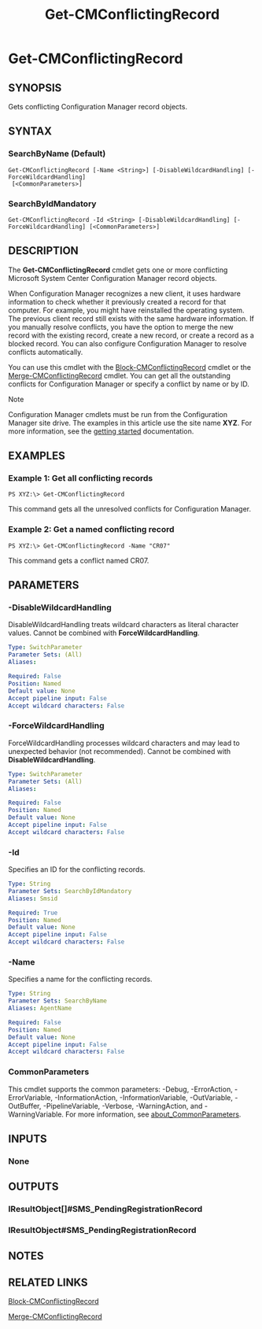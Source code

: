 ﻿---
description: Gets conflicting Configuration Manager record objects.
external help file: AdminUI.PS.SystemStatus.dll-Help.xml
Module Name: ConfigurationManager
ms.date: 05/02/2019
schema: 2.0.0
title: Get-CMConflictingRecord
---

# Get-CMConflictingRecord

## SYNOPSIS
Gets conflicting Configuration Manager record objects.

## SYNTAX

### SearchByName (Default)
```
Get-CMConflictingRecord [-Name <String>] [-DisableWildcardHandling] [-ForceWildcardHandling]
 [<CommonParameters>]
```

### SearchByIdMandatory
```
Get-CMConflictingRecord -Id <String> [-DisableWildcardHandling] [-ForceWildcardHandling] [<CommonParameters>]
```

## DESCRIPTION
The **Get-CMConflictingRecord** cmdlet gets one or more conflicting Microsoft System Center Configuration Manager record objects.

When Configuration Manager recognizes a new client, it uses hardware information to check whether it previously created a record for that computer.
For example, you might have reinstalled the operating system.
The previous client record still exists with the same hardware information.
If you manually resolve conflicts, you have the option to merge the new record with the existing record, create a new record, or create a record as a blocked record.
You can also configure Configuration Manager to resolve conflicts automatically.

You can use this cmdlet with the [Block-CMConflictingRecord](Block-CMConflictingRecord.md) cmdlet or the [Merge-CMConflictingRecord](Merge-CMConflictingRecord.md) cmdlet.
You can get all the outstanding conflicts for Configuration Manager or specify a conflict by name or by ID.

> [!NOTE]
> Configuration Manager cmdlets must be run from the Configuration Manager site drive.
> The examples in this article use the site name **XYZ**. For more information, see the
> [getting started](/powershell/sccm/overview) documentation.

## EXAMPLES

### Example 1: Get all conflicting records
```
PS XYZ:\> Get-CMConflictingRecord
```

This command gets all the unresolved conflicts for Configuration Manager.

### Example 2: Get a named conflicting record
```
PS XYZ:\> Get-CMConflictingRecord -Name "CR07"
```

This command gets a conflict named CR07.

## PARAMETERS

### -DisableWildcardHandling
DisableWildcardHandling treats wildcard characters as literal character values. Cannot be combined with **ForceWildcardHandling**.

```yaml
Type: SwitchParameter
Parameter Sets: (All)
Aliases:

Required: False
Position: Named
Default value: None
Accept pipeline input: False
Accept wildcard characters: False
```

### -ForceWildcardHandling
ForceWildcardHandling processes wildcard characters and may lead to unexpected behavior (not recommended). Cannot be combined with **DisableWildcardHandling**.

```yaml
Type: SwitchParameter
Parameter Sets: (All)
Aliases:

Required: False
Position: Named
Default value: None
Accept pipeline input: False
Accept wildcard characters: False
```

### -Id
Specifies an ID for the conflicting records.

```yaml
Type: String
Parameter Sets: SearchByIdMandatory
Aliases: Smsid

Required: True
Position: Named
Default value: None
Accept pipeline input: False
Accept wildcard characters: False
```

### -Name
Specifies a name for the conflicting records.

```yaml
Type: String
Parameter Sets: SearchByName
Aliases: AgentName

Required: False
Position: Named
Default value: None
Accept pipeline input: False
Accept wildcard characters: False
```

### CommonParameters
This cmdlet supports the common parameters: -Debug, -ErrorAction, -ErrorVariable, -InformationAction, -InformationVariable, -OutVariable, -OutBuffer, -PipelineVariable, -Verbose, -WarningAction, and -WarningVariable. For more information, see [about_CommonParameters](http://go.microsoft.com/fwlink/?LinkID=113216).

## INPUTS

### None

## OUTPUTS

### IResultObject[]#SMS_PendingRegistrationRecord

### IResultObject#SMS_PendingRegistrationRecord

## NOTES

## RELATED LINKS

[Block-CMConflictingRecord](Block-CMConflictingRecord.md)

[Merge-CMConflictingRecord](Merge-CMConflictingRecord.md)
